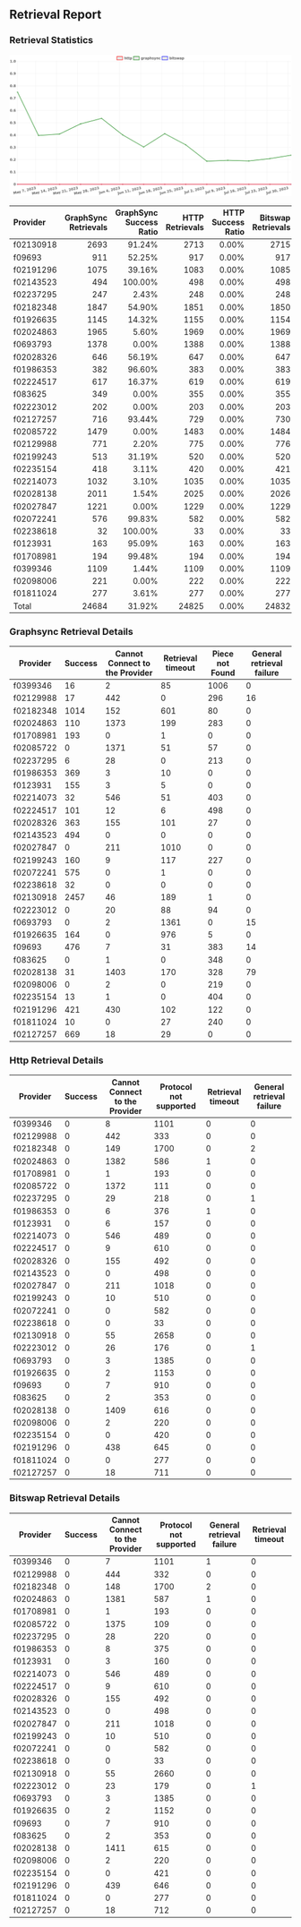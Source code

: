 ## Retrieval Report
### Retrieval Statistics
<img src="https://raw.githubusercontent.com/data-preservation-programs/filplus-checker-assets/main/filecoin-project/filecoin-plus-large-datasets/issues/1842/1690989949267.png"/>

| Provider  | GraphSync Retrievals | GraphSync Success Ratio | HTTP Retrievals | HTTP Success Ratio | Bitswap Retrievals | Bitswap Success Ratio |
| :-------- | -------------------: | ----------------------: | --------------: | -----------------: | -----------------: | --------------------: |
| f02130918 |                 2693 |                  91.24% |            2713 |              0.00% |               2715 |                 0.00% |
| f09693    |                  911 |                  52.25% |             917 |              0.00% |                917 |                 0.00% |
| f02191296 |                 1075 |                  39.16% |            1083 |              0.00% |               1085 |                 0.00% |
| f02143523 |                  494 |                 100.00% |             498 |              0.00% |                498 |                 0.00% |
| f02237295 |                  247 |                   2.43% |             248 |              0.00% |                248 |                 0.00% |
| f02182348 |                 1847 |                  54.90% |            1851 |              0.00% |               1850 |                 0.00% |
| f01926635 |                 1145 |                  14.32% |            1155 |              0.00% |               1154 |                 0.00% |
| f02024863 |                 1965 |                   5.60% |            1969 |              0.00% |               1969 |                 0.00% |
| f0693793  |                 1378 |                   0.00% |            1388 |              0.00% |               1388 |                 0.00% |
| f02028326 |                  646 |                  56.19% |             647 |              0.00% |                647 |                 0.00% |
| f01986353 |                  382 |                  96.60% |             383 |              0.00% |                383 |                 0.00% |
| f02224517 |                  617 |                  16.37% |             619 |              0.00% |                619 |                 0.00% |
| f083625   |                  349 |                   0.00% |             355 |              0.00% |                355 |                 0.00% |
| f02223012 |                  202 |                   0.00% |             203 |              0.00% |                203 |                 0.00% |
| f02127257 |                  716 |                  93.44% |             729 |              0.00% |                730 |                 0.00% |
| f02085722 |                 1479 |                   0.00% |            1483 |              0.00% |               1484 |                 0.00% |
| f02129988 |                  771 |                   2.20% |             775 |              0.00% |                776 |                 0.00% |
| f02199243 |                  513 |                  31.19% |             520 |              0.00% |                520 |                 0.00% |
| f02235154 |                  418 |                   3.11% |             420 |              0.00% |                421 |                 0.00% |
| f02214073 |                 1032 |                   3.10% |            1035 |              0.00% |               1035 |                 0.00% |
| f02028138 |                 2011 |                   1.54% |            2025 |              0.00% |               2026 |                 0.00% |
| f02027847 |                 1221 |                   0.00% |            1229 |              0.00% |               1229 |                 0.00% |
| f02072241 |                  576 |                  99.83% |             582 |              0.00% |                582 |                 0.00% |
| f02238618 |                   32 |                 100.00% |              33 |              0.00% |                 33 |                 0.00% |
| f0123931  |                  163 |                  95.09% |             163 |              0.00% |                163 |                 0.00% |
| f01708981 |                  194 |                  99.48% |             194 |              0.00% |                194 |                 0.00% |
| f0399346  |                 1109 |                   1.44% |            1109 |              0.00% |               1109 |                 0.00% |
| f02098006 |                  221 |                   0.00% |             222 |              0.00% |                222 |                 0.00% |
| f01811024 |                  277 |                   3.61% |             277 |              0.00% |                277 |                 0.00% |
| Total     |                24684 |                  31.92% |           24825 |              0.00% |              24832 |                 0.00% |

### Graphsync Retrieval Details
| Provider  | Success | Cannot Connect to the Provider | Retrieval timeout | Piece not Found | General retrieval failure |
| --------- | ------- | ------------------------------ | ----------------- | --------------- | ------------------------- |
| f0399346  | 16      | 2                              | 85                | 1006            | 0                         |
| f02129988 | 17      | 442                            | 0                 | 296             | 16                        |
| f02182348 | 1014    | 152                            | 601               | 80              | 0                         |
| f02024863 | 110     | 1373                           | 199               | 283             | 0                         |
| f01708981 | 193     | 0                              | 1                 | 0               | 0                         |
| f02085722 | 0       | 1371                           | 51                | 57              | 0                         |
| f02237295 | 6       | 28                             | 0                 | 213             | 0                         |
| f01986353 | 369     | 3                              | 10                | 0               | 0                         |
| f0123931  | 155     | 3                              | 5                 | 0               | 0                         |
| f02214073 | 32      | 546                            | 51                | 403             | 0                         |
| f02224517 | 101     | 12                             | 6                 | 498             | 0                         |
| f02028326 | 363     | 155                            | 101               | 27              | 0                         |
| f02143523 | 494     | 0                              | 0                 | 0               | 0                         |
| f02027847 | 0       | 211                            | 1010              | 0               | 0                         |
| f02199243 | 160     | 9                              | 117               | 227             | 0                         |
| f02072241 | 575     | 0                              | 1                 | 0               | 0                         |
| f02238618 | 32      | 0                              | 0                 | 0               | 0                         |
| f02130918 | 2457    | 46                             | 189               | 1               | 0                         |
| f02223012 | 0       | 20                             | 88                | 94              | 0                         |
| f0693793  | 0       | 2                              | 1361              | 0               | 15                        |
| f01926635 | 164     | 0                              | 976               | 5               | 0                         |
| f09693    | 476     | 7                              | 31                | 383             | 14                        |
| f083625   | 0       | 1                              | 0                 | 348             | 0                         |
| f02028138 | 31      | 1403                           | 170               | 328             | 79                        |
| f02098006 | 0       | 2                              | 0                 | 219             | 0                         |
| f02235154 | 13      | 1                              | 0                 | 404             | 0                         |
| f02191296 | 421     | 430                            | 102               | 122             | 0                         |
| f01811024 | 10      | 0                              | 27                | 240             | 0                         |
| f02127257 | 669     | 18                             | 29                | 0               | 0                         |

### Http Retrieval Details
| Provider  | Success | Cannot Connect to the Provider | Protocol not supported | Retrieval timeout | General retrieval failure |
| --------- | ------- | ------------------------------ | ---------------------- | ----------------- | ------------------------- |
| f0399346  | 0       | 8                              | 1101                   | 0                 | 0                         |
| f02129988 | 0       | 442                            | 333                    | 0                 | 0                         |
| f02182348 | 0       | 149                            | 1700                   | 0                 | 2                         |
| f02024863 | 0       | 1382                           | 586                    | 1                 | 0                         |
| f01708981 | 0       | 1                              | 193                    | 0                 | 0                         |
| f02085722 | 0       | 1372                           | 111                    | 0                 | 0                         |
| f02237295 | 0       | 29                             | 218                    | 0                 | 1                         |
| f01986353 | 0       | 6                              | 376                    | 1                 | 0                         |
| f0123931  | 0       | 6                              | 157                    | 0                 | 0                         |
| f02214073 | 0       | 546                            | 489                    | 0                 | 0                         |
| f02224517 | 0       | 9                              | 610                    | 0                 | 0                         |
| f02028326 | 0       | 155                            | 492                    | 0                 | 0                         |
| f02143523 | 0       | 0                              | 498                    | 0                 | 0                         |
| f02027847 | 0       | 211                            | 1018                   | 0                 | 0                         |
| f02199243 | 0       | 10                             | 510                    | 0                 | 0                         |
| f02072241 | 0       | 0                              | 582                    | 0                 | 0                         |
| f02238618 | 0       | 0                              | 33                     | 0                 | 0                         |
| f02130918 | 0       | 55                             | 2658                   | 0                 | 0                         |
| f02223012 | 0       | 26                             | 176                    | 0                 | 1                         |
| f0693793  | 0       | 3                              | 1385                   | 0                 | 0                         |
| f01926635 | 0       | 2                              | 1153                   | 0                 | 0                         |
| f09693    | 0       | 7                              | 910                    | 0                 | 0                         |
| f083625   | 0       | 2                              | 353                    | 0                 | 0                         |
| f02028138 | 0       | 1409                           | 616                    | 0                 | 0                         |
| f02098006 | 0       | 2                              | 220                    | 0                 | 0                         |
| f02235154 | 0       | 0                              | 420                    | 0                 | 0                         |
| f02191296 | 0       | 438                            | 645                    | 0                 | 0                         |
| f01811024 | 0       | 0                              | 277                    | 0                 | 0                         |
| f02127257 | 0       | 18                             | 711                    | 0                 | 0                         |

### Bitswap Retrieval Details
| Provider  | Success | Cannot Connect to the Provider | Protocol not supported | General retrieval failure | Retrieval timeout |
| --------- | ------- | ------------------------------ | ---------------------- | ------------------------- | ----------------- |
| f0399346  | 0       | 7                              | 1101                   | 1                         | 0                 |
| f02129988 | 0       | 444                            | 332                    | 0                         | 0                 |
| f02182348 | 0       | 148                            | 1700                   | 2                         | 0                 |
| f02024863 | 0       | 1381                           | 587                    | 1                         | 0                 |
| f01708981 | 0       | 1                              | 193                    | 0                         | 0                 |
| f02085722 | 0       | 1375                           | 109                    | 0                         | 0                 |
| f02237295 | 0       | 28                             | 220                    | 0                         | 0                 |
| f01986353 | 0       | 8                              | 375                    | 0                         | 0                 |
| f0123931  | 0       | 3                              | 160                    | 0                         | 0                 |
| f02214073 | 0       | 546                            | 489                    | 0                         | 0                 |
| f02224517 | 0       | 9                              | 610                    | 0                         | 0                 |
| f02028326 | 0       | 155                            | 492                    | 0                         | 0                 |
| f02143523 | 0       | 0                              | 498                    | 0                         | 0                 |
| f02027847 | 0       | 211                            | 1018                   | 0                         | 0                 |
| f02199243 | 0       | 10                             | 510                    | 0                         | 0                 |
| f02072241 | 0       | 0                              | 582                    | 0                         | 0                 |
| f02238618 | 0       | 0                              | 33                     | 0                         | 0                 |
| f02130918 | 0       | 55                             | 2660                   | 0                         | 0                 |
| f02223012 | 0       | 23                             | 179                    | 0                         | 1                 |
| f0693793  | 0       | 3                              | 1385                   | 0                         | 0                 |
| f01926635 | 0       | 2                              | 1152                   | 0                         | 0                 |
| f09693    | 0       | 7                              | 910                    | 0                         | 0                 |
| f083625   | 0       | 2                              | 353                    | 0                         | 0                 |
| f02028138 | 0       | 1411                           | 615                    | 0                         | 0                 |
| f02098006 | 0       | 2                              | 220                    | 0                         | 0                 |
| f02235154 | 0       | 0                              | 421                    | 0                         | 0                 |
| f02191296 | 0       | 439                            | 646                    | 0                         | 0                 |
| f01811024 | 0       | 0                              | 277                    | 0                         | 0                 |
| f02127257 | 0       | 18                             | 712                    | 0                         | 0                 |
